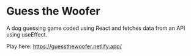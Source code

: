 # Guess the Woofer

A dog guessing game coded using React and fetches data from an API using useEffect.

Play here: https://guessthewoofer.netlify.app/